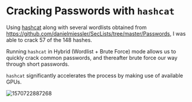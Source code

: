 # Cracking Passwords with `hashcat`

Using [hashcat](https://hashcat.net/hashcat/) along with several wordlists obtained from https://github.com/danielmiessler/SecLists/tree/master/Passwords, I was able to crack 57 of the 148 hashes.



Running `hashcat` in Hybrid (Wordlist + Brute Force) mode allows us to quickly crack common passwords, and thereafter brute force our way through short passwords.



`hashcat` significantly accelerates the process by making use of available GPUs.



![1570722887268](C:\Users\krish\AppData\Roaming\Typora\typora-user-images\1570722887268.png)

